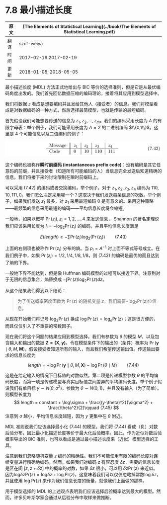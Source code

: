 # 7.8 最小描述长度

| 原文   | [The Elements of Statistical Learning](../book/The Elements of Statistical Learning.pdf) |
| ---- | ---------------------------------------- |
| 翻译   | szcf-weiya                               |
| 时间   | 2017-02-19:2017-02-19                    |
|更新 |2018-01-05; 2018-05-05|

最小描述长度 (MDL) 方法正式地给出与 BIC 等价的选择准则，但是它是从最优编码角度出发的。我们首先回忆数据压缩的编码理论，接着将其应用到模型选择中。

我们将数据 $z$ 看成是想要编码并且发给其他人（接受者）的信息。我们将模型看成是对数据编码的一种方式，然后选择最简模型，也就是传输的最短编码。

首先假设我们可能想要传送的信息为 $z_1,z_2,\ldots,z_m$。我们的编码采用长度为 $A$ 的有限字母表：举个例子，我们可能采用长度为 $A=2$ 的二进制编码 $\\{0,1\\}$。这里是 4 个可能信息以及二值编码的例子：

![](../img/07/pic3.png)

这个编码也被称作**瞬时前缀码 (instantaneous prefix code)**：没有编码是其它任意码的前缀，并且接受者（知道所有可能编码的人）当信息完全发送后知道精确的信息。我们将接下来的讨论限制在瞬时前缀码上。

可以采用 (7.42) 的编码或者交换编码，举个例子，对于 $z_1,z_2,z_3,z_4$ 编码为 $110,10,111,0$。我们怎么决定采用哪一个？这取决于我们发送每条信息的次数。举个例子，如果我们发送 $z_1$ 最多，对 $z_1$ 采用最短编码 $0$ 是有意义的。采用这种策略——最频繁的信息采用最短的编码——平均信息长度将会缩短。

一般地，如果以概率 $\Pr(z_i),z_i=1,2,\ldots,4$ 来发送信息， Shannon 的著名定理说我们应该采用长度为 $l_i=-\mathrm{log}_2 \Pr(z_i)$ 的编码，并且平均信息长度满足

$$
E(length) \ge -\sum \Pr(z_i)\log_2(\Pr(z_i))\qquad (7.43)
$$

上面的右侧项也被称作 $\Pr(z_i)$ 分布的熵。当 $p_i=A^{-l_i}$ 时上面不等式等号成立。在我们例子中，如果 $\Pr(z_i)=1/2,1/4,1/8,1/8$，则 (7.42) 的编码是最优的而且达到了熵的下界。

一般地下界不能达到，但是像 Huffman 编码模型的过程可以接近下界。注意到对于无限的信息集合，熵替换成 $-\int \Pr(z)\log_2\Pr(z)dz$。

从这个结果我们得到以下结论：

> 为了传送概率密度函数为 $\Pr(z)$ 的随机变量 $z$，我们需要$-\log_2\Pr(z)$位信息。

从现在开始我们将记号 $\log_2\Pr(z)$ 换成 $\log\Pr(z)=\log_e \Pr(z)$；这是很方便的，而且仅仅引入了不重要的常数因子。

现在我们将这个问题的结果应用到模型选择。我们有参数为 $\theta$ 的模型 $M$，以及包含输入和输出的数据 $\mathbf{Z=(X,y)}$。令在模型条件下的输出的（条件）概率为 $\Pr(\mathbf y\mid\theta,M,\mathbf M)$，假设接受者知道所有的输入，而且我们希望传送输出值。传送输出要求的信息长度为

$$
length = -\log \Pr(\mathbf y\mid \theta,M,\mathbf X)-\log \Pr(\theta\mid M)\qquad (7.44)
$$

这是在给定输入的情况下目标值的对数似然。第二项是传递模型参数 $\theta$ 的平均编码长度，而第一项是传递模型与真实目标值之间差异的平均编码长度。举个例子假设我们有单目标 $y\sim N(\theta,\sigma^2)$，参数为 $\theta\sim N(0,1)$，并且没有输入（为了简单）。则模型长度为
$$
length = constant + \log\sigma + \frac{(y-\theta)^2}{\sigma^2} + \frac{\theta^2}{2}\qquad (7.45)
$$
注意到 $\sigma$ 越小，平均信息长度越短，因为 $y$ 更集中在 $\theta$ 附近。

MDL 准则说我们应该选择最小化 (7.44) 的模型。我们将 (7.44) 看成（负）对数后验分布，因此最小化描述长度等价于最大化后验概率。因此，作为近似对数后验概率导出的 BIC 准则，也可以看成是通过最小描述长度来（近似）模型选择的工具。

注意到我们忽略随机变量 $z$ 编码的精确性。我们不可能使用有限的编码长度对连续变量进行精确地编码。然而，如果我们对编码 $z$ 有容忍度 $\delta z$，需要的信息长度是区在间 $[z,z+\delta z]$ 中的概率的对数，如果 $\delta z$ 很小，可以用 $\delta z\Pr(z)$ 来近似。因为$\mathrm {log}\delta z\mathrm{Pr}(z)=\mathrm{log}\delta z + \mathrm{log}\;\mathrm{Pr}(z)$，这意味着我们可以仅仅忽略掉常数$\mathrm{log}\;\delta z$，并且使用 $\mathrm{log\; Pr}(z)$ 来作为我们信息长度的衡量，就像我们上面做的那样。

用于模型选择的 MDL 的上述观点表明我们应该选择后验概率达到最大的模型。然而，许多贝叶斯学家会通过从后验分布中取样来做推断。
